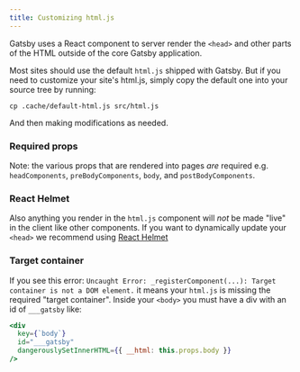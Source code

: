 ```yaml
---
title: Customizing html.js
---
```


Gatsby uses a React component to server render the `<head>` and other parts of
the HTML outside of the core Gatsby application.

Most sites should use the default `html.js` shipped with Gatsby. But if you need
to customize your site's html.js, simply copy the default one into your source
tree by running:

```shell
cp .cache/default-html.js src/html.js
```

And then making modifications as needed.

### Required props

Note: the various props that are rendered into pages _are_ required e.g.
`headComponents`, `preBodyComponents`, `body`, and `postBodyComponents`.

### React Helmet

Also anything you render in the `html.js` component will _not_ be made "live" in
the client like other components. If you want to dynamically update your
`<head>` we recommend using
[React Helmet](/packages/gatsby-plugin-react-helmet/)

### Target container

If you see this error: `Uncaught Error: _registerComponent(...): Target container is not a DOM element.` it means your `html.js` is missing the required
"target container". Inside your `<body>` you must have a div with an id of
`___gatsby` like:

```jsx
<div
  key={`body`}
  id="___gatsby"
  dangerouslySetInnerHTML={{ __html: this.props.body }}
/>
```
